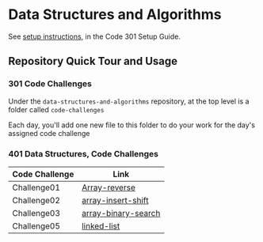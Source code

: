 # Data Structures and Algorithms

See [setup instructions](https://codefellows.github.io/setup-guide/code-301/3-code-challenges), in the Code 301 Setup Guide.

## Repository Quick Tour and Usage

### 301 Code Challenges

Under the `data-structures-and-algorithms` repository, at the top level is a folder called `code-challenges`

Each day, you'll add one new file to this folder to do your work for the day's assigned code challenge

### 401 Data Structures, Code Challenges

|     Code Challenge     |              Link                            |
|------------------------|----------------------------------------------|
|   Challenge01          |[Array-reverse](array-reverse/README.md)|
|   Challenge02          |[array-insert-shift](array-insert-shift/README.md)|
|   Challenge03          |[array-binary-search](array-binary-search/README.md)|
|   Challenge05          |[linked-list](linked-list/README.md)|



